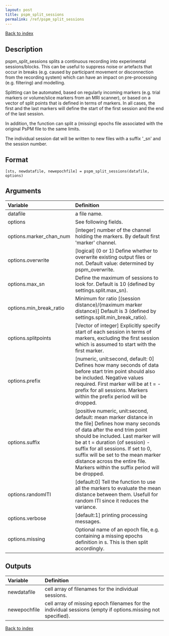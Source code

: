 ```yaml
---
layout: post
title: pspm_split_sessions
permalink: /ref/pspm_split_sessions
---
```

 
[Back to index](/PsPM/ref/)

## Description

pspm_split_sessions splits a continuous recording into experimental sessions/blocks. This can be useful to suppress noise or artefacts that occur in breaks (e.g. caused by participant movement or disconnection from the recording system) which can have an impact on pre-processing (e.g. filtering) and modelling. 

Splitting can be automated, based on regularly incoming markers (e.g. trial markers or volume/slice markers from an MRI scanner), or based on a vector of split points that is defined in terms of markers. In all cases, the first and the last markers will define the start of the first session and the end of the last session.

In addition, the function can split a (missing) epochs file associated with the original PsPM file to the same limits.

The individual session dat will be written to new files with a suffix '_sn' and the session number.


## Format

`[sts, newdatafile, newepochfile] = pspm_split_sessions(datafile, options)`


## Arguments

| Variable | Definition |
|:--|:--|
| datafile | a file name. |
| options | See following fields. |
| options.marker_chan_num | [integer] number of the channel holding the markers. By default first 'marker' channel. |
| options.overwrite | [logical] (0 or 1) Define whether to overwrite existing output files or not. Default value: determined by pspm_overwrite. |
| options.max_sn | Define the maximum of sessions to look for. Default is 10 (defined by settings.split.max_sn). |
| options.min_break_ratio | Minimum for ratio [(session distance)/(maximum marker distance)] Default is 3 (defined by settings.split.min_break_ratio). |
| options.splitpoints | [Vector of integer] Explicitly specify start of each session in terms of markers, excluding the first session which is assumed to start with the first marker. |
| options.prefix | [numeric, unit:second, default: 0] Defines how many seconds of data before start trim point should also be included. Negative values required. First marker will be at t = - prefix for all sessions. Markers within the prefix period will be dropped. |
| options.suffix | [positive numeric, unit:second, default: mean marker distance in the file] Defines how many seconds of data after the end trim point should be included. Last marker will be at t = duration (of session) - suffix for all sessions. If set to 0, suffix will be set to the mean marker distance across the entire file. Markers within the suffix period will be dropped. |
| options.randomITI | [default:0] Tell the function to use all the markers to evaluate the mean distance between them. Usefull for random ITI since it reduces the variance. |
| options.verbose | [default:1] printing processing messages. |
| options.missing | Optional name of an epoch file, e.g. containing a missing epochs definition in s. This is then split accordingly. |


## Outputs

| Variable | Definition |
|:--|:--|
| newdatafile | cell array of filenames for the individual sessions. |
| newepochfile | cell array of missing epoch filenames for the individual sessions (empty if options.missing not specified). |


[Back to index](/PsPM/ref/)
